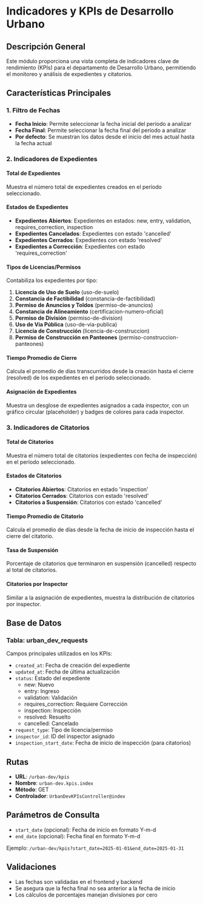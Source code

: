 # Indicadores y KPIs de Desarrollo Urbano

## Descripción General

Este módulo proporciona una vista completa de indicadores clave de rendimiento (KPIs) para el departamento de Desarrollo Urbano, permitiendo el monitoreo y análisis de expedientes y citatorios.

## Características Principales

### 1. Filtro de Fechas
- **Fecha Inicio**: Permite seleccionar la fecha inicial del período a analizar
- **Fecha Final**: Permite seleccionar la fecha final del período a analizar
- **Por defecto**: Se muestran los datos desde el inicio del mes actual hasta la fecha actual

### 2. Indicadores de Expedientes

#### Total de Expedientes
Muestra el número total de expedientes creados en el período seleccionado.

#### Estados de Expedientes
- **Expedientes Abiertos**: Expedientes en estados: new, entry, validation, requires_correction, inspection
- **Expedientes Cancelados**: Expedientes con estado 'cancelled'
- **Expedientes Cerrados**: Expedientes con estado 'resolved'
- **Expedientes a Corrección**: Expedientes con estado 'requires_correction'

#### Tipos de Licencias/Permisos
Contabiliza los expedientes por tipo:
1. **Licencia de Uso de Suelo** (uso-de-suelo)
2. **Constancia de Factibilidad** (constancia-de-factibilidad)
3. **Permiso de Anuncios y Toldos** (permiso-de-anuncios)
4. **Constancia de Alineamiento** (certificacion-numero-oficial)
5. **Permiso de División** (permiso-de-division)
6. **Uso de Vía Pública** (uso-de-via-publica)
7. **Licencia de Construcción** (licencia-de-construccion)
8. **Permiso de Construcción en Panteones** (permiso-construccion-panteones)

#### Tiempo Promedio de Cierre
Calcula el promedio de días transcurridos desde la creación hasta el cierre (resolved) de los expedientes en el período seleccionado.

#### Asignación de Expedientes
Muestra un desglose de expedientes asignados a cada inspector, con un gráfico circular (placeholder) y badges de colores para cada inspector.

### 3. Indicadores de Citatorios

#### Total de Citatorios
Muestra el número total de citatorios (expedientes con fecha de inspección) en el período seleccionado.

#### Estados de Citatorios
- **Citatorios Abiertos**: Citatorios en estado 'inspection'
- **Citatorios Cerrados**: Citatorios con estado 'resolved'
- **Citatorios a Suspensión**: Citatorios con estado 'cancelled'

#### Tiempo Promedio de Citatorio
Calcula el promedio de días desde la fecha de inicio de inspección hasta el cierre del citatorio.

#### Tasa de Suspensión
Porcentaje de citatorios que terminaron en suspensión (cancelled) respecto al total de citatorios.

#### Citatorios por Inspector
Similar a la asignación de expedientes, muestra la distribución de citatorios por inspector.

## Base de Datos

### Tabla: urban_dev_requests

Campos principales utilizados en los KPIs:
- `created_at`: Fecha de creación del expediente
- `updated_at`: Fecha de última actualización
- `status`: Estado del expediente
  - new: Nuevo
  - entry: Ingreso
  - validation: Validación
  - requires_correction: Requiere Corrección
  - inspection: Inspección
  - resolved: Resuelto
  - cancelled: Cancelado
- `request_type`: Tipo de licencia/permiso
- `inspector_id`: ID del inspector asignado
- `inspection_start_date`: Fecha de inicio de inspección (para citatorios)

## Rutas

- **URL**: `/urban-dev/kpis`
- **Nombre**: `urban-dev.kpis.index`
- **Método**: GET
- **Controlador**: `UrbanDevKPIsController@index`

## Parámetros de Consulta

- `start_date` (opcional): Fecha de inicio en formato Y-m-d
- `end_date` (opcional): Fecha final en formato Y-m-d

Ejemplo: `/urban-dev/kpis?start_date=2025-01-01&end_date=2025-01-31`

## Validaciones

- Las fechas son validadas en el frontend y backend
- Se asegura que la fecha final no sea anterior a la fecha de inicio
- Los cálculos de porcentajes manejan divisiones por cero
